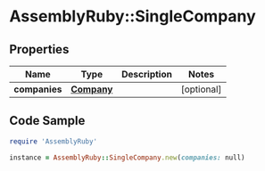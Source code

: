 # AssemblyRuby::SingleCompany

## Properties

Name | Type | Description | Notes
------------ | ------------- | ------------- | -------------
**companies** | [**Company**](Company.md) |  | [optional] 

## Code Sample

```ruby
require 'AssemblyRuby'

instance = AssemblyRuby::SingleCompany.new(companies: null)
```


